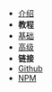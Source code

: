 - [介绍](/)
- **教程**
- [基础](base)
- [高级](advanced)
- **链接**
- [Github](https://github.com/Keylenn/boxjs)
- [NPM](https://www.npmjs.com/package/@hobox/core)
